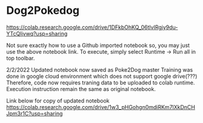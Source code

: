 # Dog2Pokedog

https://colab.research.google.com/drive/1DFkbOhKQ_06tlvIRgjy9du-YTcQIjvwq?usp=sharing

Not sure exactly how to use a Github imported notebook so, you may just use the above notebook link.
To execute, simply select Runtime -> Run all in top toolbar.

2/2/2022
Updated notebook now saved as Poke2Dog master
Training was done in google cloud environment which does not support google drive(???)
Therefore, code now requires traning data to be uploaded to colab runtime.
Execution instruction remain the same as original notebook.

Link below for copy of updated notebook
https://colab.research.google.com/drive/1w3_pHGohgn0mdiRKm7lXkDnCHJpm3r1C?usp=sharing
